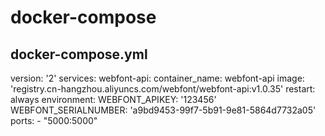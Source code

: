 # docker-compose

## docker-compose.yml
version: '2'
services:
  webfont-api:
    container_name: webfont-api
    image: 'registry.cn-hangzhou.aliyuncs.com/webfont/webfont-api:v1.0.35'
    restart: always
    environment:
      WEBFONT_APIKEY: '123456'
      WEBFONT_SERIALNUMBER: 'a9bd9453-99f7-5b91-9e81-5864d7732a05'
    ports:
      - "5000:5000"
